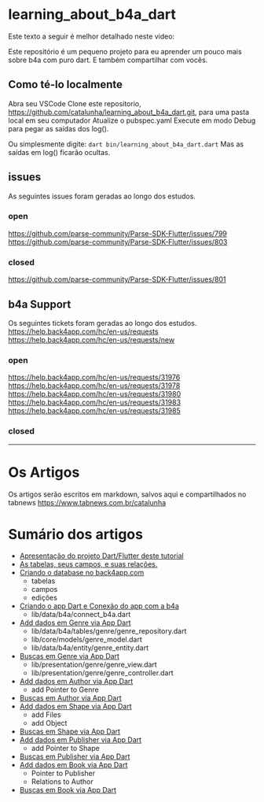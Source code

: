 # learning_about_b4a_dart

Este texto a seguir é melhor detalhado neste video: 

Este repositório é um pequeno projeto para eu aprender um pouco mais sobre b4a com puro dart. E também compartilhar com vocês.


## Como té-lo localmente
Abra seu VSCode
Clone este repositorio, https://github.com/catalunha/learning_about_b4a_dart.git, para uma pasta local em seu computador
Atualize o pubspec.yaml
Execute em modo Debug para pegar as saídas dos log().

Ou simplesmente digite:
`dart bin/learning_about_b4a_dart.dart`
Mas as saídas em log() ficarão ocultas.

## issues
As seguintes issues foram geradas ao longo dos estudos.

### open
https://github.com/parse-community/Parse-SDK-Flutter/issues/799
https://github.com/parse-community/Parse-SDK-Flutter/issues/803

### closed
https://github.com/parse-community/Parse-SDK-Flutter/issues/801

## b4a Support
Os seguintes tickets foram geradas ao longo dos estudos.
https://help.back4app.com/hc/en-us/requests
https://help.back4app.com/hc/en-us/requests/new

### open
https://help.back4app.com/hc/en-us/requests/31976
https://help.back4app.com/hc/en-us/requests/31978
https://help.back4app.com/hc/en-us/requests/31980
https://help.back4app.com/hc/en-us/requests/31983
https://help.back4app.com/hc/en-us/requests/31985

### closed

---

# Os Artigos
Os artigos serão escritos em markdown, salvos aqui e compartilhados no tabnews https://www.tabnews.com.br/catalunha

# Sumário dos artigos

* [Apresentação do projeto Dart/Flutter deste tutorial](/readmes/apresentacao.md)
* [As tabelas, seus campos, e suas relações.](readmes/tabelas.md)
* [Criando o database no back4app.com](readmes/database.md)
  * tabelas
  * campos
  * edições
* [Criando o app Dart e Conexão do app com a b4a](readmes/app.md)
  * lib/data/b4a/connect_b4a.dart
* [Add dados em Genre via App Dart](readmes/genre_dados.md)
  * lib/data/b4a/tables/genre/genre_repository.dart
  * lib/core/models/genre_model.dart
  * lib/data/b4a/entity/genre_entity.dart
* [Buscas em Genre via App Dart](readmes/genre_buscas.md)
  * lib/presentation/genre/genre_view.dart
  * lib/presentation/genre/genre_controller.dart
* [Add dados em Author via App Dart](readmes/author_dados.md)
  * add Pointer to Genre
* [Buscas em Author via App Dart](readmes/author_buscas.md)
* [Add dados em Shape via App Dart](readmes/shape_dados.md)
  * add Files
  * add Object
* [Buscas em Shape via App Dart](readmes/shape_buscas.md)
* [Add dados em Publisher via App Dart](readmes/publisher_dados.md)
  * add Pointer to Shape
* [Buscas em Publisher via App Dart](readmes/publisher_buscas.md)
* [Add dados em Book via App Dart](readmes/book_dados.md)
  * Pointer to Publisher
  * Relations to Author
* [Buscas em Book via App Dart](readmes/book_buscas.md)
